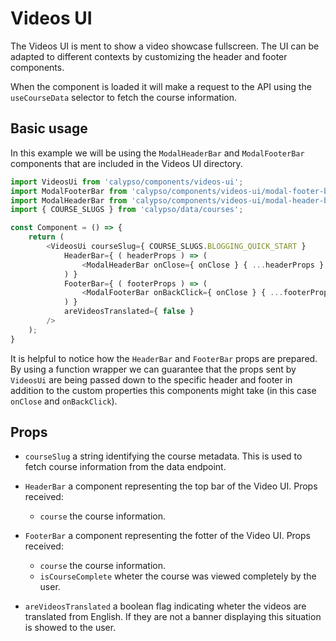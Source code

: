# Videos UI

The Videos UI is ment to show a video showcase fullscreen. The UI can be adapted to different
contexts by customizing the header and footer components.

When the component is loaded it will make a request to the API using the `useCourseData` selector
to fetch the course information.

## Basic usage

In this example we will be using the `ModalHeaderBar` and `ModalFooterBar` components that are included
in the Videos UI directory.

```js
import VideosUi from 'calypso/components/videos-ui';
import ModalFooterBar from 'calypso/components/videos-ui/modal-footer-bar';
import ModalHeaderBar from 'calypso/components/videos-ui/modal-header-bar';
import { COURSE_SLUGS } from 'calypso/data/courses';

const Component = () => {
	return (
		<VideosUi courseSlug={ COURSE_SLUGS.BLOGGING_QUICK_START }
			HeaderBar={ ( headerProps ) => (
				<ModalHeaderBar onClose={ onClose } { ...headerProps } />
			) }
			FooterBar={ ( footerProps ) => (
				<ModalFooterBar onBackClick={ onClose } { ...footerProps } />
			) }
			areVideosTranslated={ false }
		/>
	);
}
```
It is helpful to notice how the `HeaderBar` and `FooterBar` props are prepared. By using
a function wrapper we can guarantee that the props sent by `VideosUi` are being passed
down to the specific header and footer in addition to the custom properties this components might take (in 
this case `onClose` and `onBackClick`).

## Props

- `courseSlug` a string identifying the course metadata. This is used to fetch course information from the data endpoint.

- `HeaderBar` a component representing the top bar of the Video UI. Props received:
    - `course` the course information.
- `FooterBar` a component representing the fotter of the Video UI. Props received:
    - `course` the course information.
    - `isCourseComplete` wheter the course was viewed completely by the user.
- `areVideosTranslated` a boolean flag indicating wheter the videos are translated from English. If they
are not a banner displaying this situation is showed to the user.
